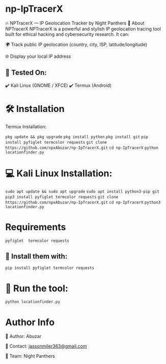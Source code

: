 # np-IpTracerX
🔥 NPTracerX — IP Geolocation Tracker by Night Panthers 🐾 About NPTracerX NPTracerX is a powerful and stylish IP geolocation tracing tool built for ethical hacking and cybersecurity research. It can:  

🌍 Track public IP geolocation (country, city, ISP, latitude/longitude)

🌐 Display your local IP address


## 📌 Tested On:
✔️ Kali Linux (GNOME / XFCE)
✔️ Termux (Android)

# 🛠 Installation
 Termux Installation:

``pkg update && pkg upgrade``
``pkg install python``
``pkg install git``
``pip install pyfiglet termcolor requests``
``git clone https://github.com/npxAbuzar/np-IpTracerX.git``
``cd np-IpTracerX``
``python locationfinder.py``

# 💻 Kali Linux Installation:

``sudo apt update && sudo apt upgrade``
``sudo apt install python3-pip git``
``pip3 install pyfiglet termcolor requests``
``git clone https://github.com/npxAbuzar/np-IpTracerX.git``
``cd np-IpTracerX``
``python3 locationfinder.py``

#  Requirements

``pyfiglet 
 termcolor
 requests``
## 📌 Install them with:

``pip install pyfiglet termcolor requests``


# 🔹 Run the tool:

``python locationfinder.py``



 # Author Info
🧠 Author: Abuzar

📧 Contact: jassonmiler363@gmail.com

🐾 Team: Night Panthers


